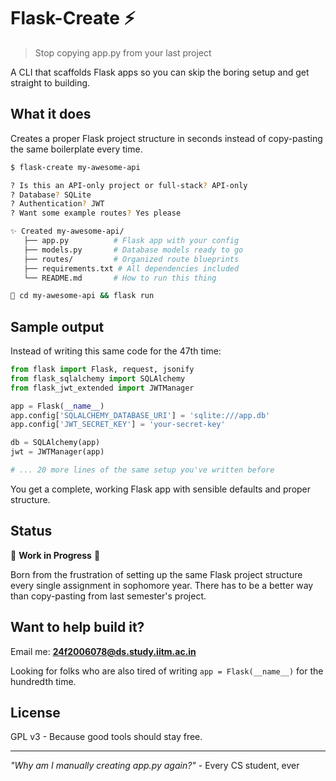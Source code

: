 # Flask-Create ⚡

> Stop copying app.py from your last project

A CLI that scaffolds Flask apps so you can skip the boring setup and get straight to building.

## What it does

Creates a proper Flask project structure in seconds instead of copy-pasting the same boilerplate every time.

```bash
$ flask-create my-awesome-api

? Is this an API-only project or full-stack? API-only
? Database? SQLite  
? Authentication? JWT
? Want some example routes? Yes please

✨ Created my-awesome-api/
   ├── app.py          # Flask app with your config
   ├── models.py       # Database models ready to go
   ├── routes/         # Organized route blueprints
   ├── requirements.txt # All dependencies included  
   └── README.md       # How to run this thing

🚀 cd my-awesome-api && flask run
```

## Sample output

Instead of writing this same code for the 47th time:

```python
from flask import Flask, request, jsonify
from flask_sqlalchemy import SQLAlchemy
from flask_jwt_extended import JWTManager

app = Flask(__name__)
app.config['SQLALCHEMY_DATABASE_URI'] = 'sqlite:///app.db'
app.config['JWT_SECRET_KEY'] = 'your-secret-key'

db = SQLAlchemy(app)
jwt = JWTManager(app)

# ... 20 more lines of the same setup you've written before
```

You get a complete, working Flask app with sensible defaults and proper structure.

## Status

🚧 **Work in Progress** 🚧

Born from the frustration of setting up the same Flask project structure every single assignment in sophomore year. There has to be a better way than copy-pasting from last semester's project.

## Want to help build it?

Email me: **24f2006078@ds.study.iitm.ac.in**

Looking for folks who are also tired of writing `app = Flask(__name__)` for the hundredth time.

## License

GPL v3 - Because good tools should stay free.

---

*"Why am I manually creating app.py again?"* - Every CS student, ever
